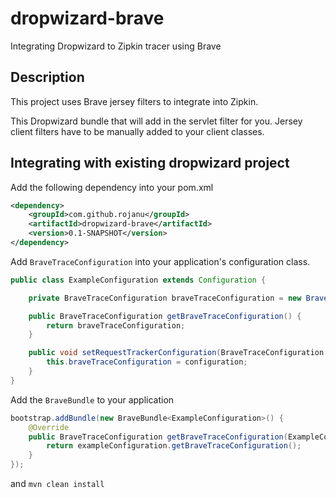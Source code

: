 dropwizard-brave
==========================

Integrating Dropwizard to Zipkin tracer using Brave

Description
-----------

This project uses Brave jersey filters to integrate into Zipkin.

This Dropwizard bundle that will add in the servlet filter for you. Jersey client filters have to be manually added to your client classes.


Integrating with existing dropwizard project
--------------------------------------------

Add the following dependency into your pom.xml

```xml
<dependency>
    <groupId>com.github.rojanu</groupId>
    <artifactId>dropwizard-brave</artifactId>
    <version>0.1-SNAPSHOT</version>
</dependency>
```

Add `BraveTraceConfiguration` into your application's configuration class.

```java
public class ExampleConfiguration extends Configuration {

    private BraveTraceConfiguration braveTraceConfiguration = new BraveTraceConfiguration();

    public BraveTraceConfiguration getBraveTraceConfiguration() {
        return braveTraceConfiguration;
    }

    public void setRequestTrackerConfiguration(BraveTraceConfiguration configuration) {
        this.braveTraceConfiguration = configuration;
    }
}
```

Add the `BraveBundle` to your application

```java
bootstrap.addBundle(new BraveBundle<ExampleConfiguration>() {
    @Override
    public BraveTraceConfiguration getBraveTraceConfiguration(ExampleConfiguration exampleConfiguration) {
        return exampleConfiguration.getBraveTraceConfiguration();
    }
});
```

and `mvn clean install`
